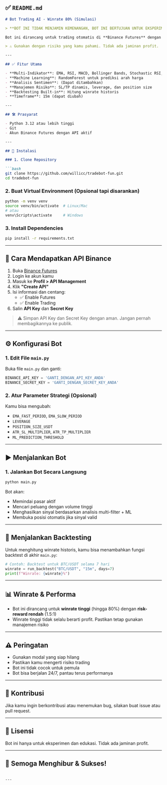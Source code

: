 ## ✅ `README.md`

```markdown
# Bot Trading AI - Winrate 80% (Simulasi)

> **BOT INI TIDAK MENJAMIN KEMENANGAN, BOT INI BERTUJUAN UNTUK EKSPERIMEN ATAU FOR FUN SAJA**

Bot ini dirancang untuk trading otomatis di **Binance Futures** dengan analisis teknikal lanjutan, **machine learning**, dan filter multi-indikator untuk meningkatkan akurasi sinyal hingga mendekati **80% winrate** (simulasi).

> ⚠️ Gunakan dengan risiko yang kamu pahami. Tidak ada jaminan profit.

---

## ✅ Fitur Utama

- **Multi-Indikator**: EMA, RSI, MACD, Bollinger Bands, Stochastic RSI, ADX, ATR
- **Machine Learning**: RandomForest untuk prediksi arah harga
- **Analisis Sentimen**: (Dapat ditambahkan)
- **Manajemen Risiko**: SL/TP dinamis, leverage, dan position size
- **Backtesting Built-in**: Hitung winrate historis
- **Timeframe**: 15m (dapat diubah)

---

## 🛠️ Prasyarat

- Python 3.12 atau lebih tinggi
- Git
- Akun Binance Futures dengan API aktif

---

## 🔧 Instalasi

### 1. Clone Repository

```bash
git clone https://github.com/willicc/tradebot-fun.git
cd tradebot-fun
```

### 2. Buat Virtual Environment (Opsional tapi disarankan)

```bash
python -m venv venv
source venv/bin/activate  # Linux/Mac
# atau
venv\Scripts\activate     # Windows
```

### 3. Install Dependencies

```bash
pip install -r requirements.txt
```

---

## 🧠 Cara Mendapatkan API Binance

1. Buka [Binance Futures](https://www.binance.com/en/futures)
2. Login ke akun kamu
3. Masuk ke **Profil > API Management**
4. Klik **"Create API"**
5. Isi informasi dan centang:
   - ✅ Enable Futures
   - ✅ Enable Trading
6. Salin **API Key** dan **Secret Key**

> ⚠️ Simpan API Key dan Secret Key dengan aman. Jangan pernah membagikannya ke publik.

---

## ⚙️ Konfigurasi Bot

### 1. Edit File `main.py`

Buka file `main.py` dan ganti:

```python
BINANCE_API_KEY = 'GANTI_DENGAN_API_KEY_ANDA'
BINANCE_SECRET_KEY = 'GANTI_DENGAN_SECRET_KEY_ANDA'
```

### 2. Atur Parameter Strategi (Opsional)

Kamu bisa mengubah:
- `EMA_FAST_PERIOD`, `EMA_SLOW_PERIOD`
- `LEVERAGE`
- `POSITION_SIZE_USDT`
- `ATR_SL_MULTIPLIER`, `ATR_TP_MULTIPLIER`
- `ML_PREDICTION_THRESHOLD`

---

## ▶️ Menjalankan Bot

### 1. Jalankan Bot Secara Langsung

```bash
python main.py
```

Bot akan:
- Memindai pasar aktif
- Mencari peluang dengan volume tinggi
- Menghasilkan sinyal berdasarkan analisis multi-filter + ML
- Membuka posisi otomatis jika sinyal valid

---

## 🧪 Menjalankan Backtesting

Untuk menghitung winrate historis, kamu bisa menambahkan fungsi backtest di akhir `main.py`:

```python
# Contoh: Backtest untuk BTC/USDT selama 7 hari
winrate = run_backtest("BTC/USDT", "15m", days=7)
print(f"Winrate: {winrate}%")
```

---

## 📊 Winrate & Performa

- Bot ini dirancang untuk **winrate tinggi** (hingga 80%) dengan **risk-reward rendah** (1.5:1)
- Winrate tinggi tidak selalu berarti profit. Pastikan tetap gunakan manajemen risiko

---

## ⚠️ Peringatan

- Gunakan modal yang siap hilang
- Pastikan kamu mengerti risiko trading
- Bot ini tidak cocok untuk pemula
- Bot bisa berjalan 24/7, pantau terus performanya

---

## 🤝 Kontribusi

Jika kamu ingin berkontribusi atau menemukan bug, silakan buat issue atau pull request.

---

## 📄 Lisensi

Bot ini hanya untuk eksperimen dan edukasi. Tidak ada jaminan profit.

---

## 🎉 Semoga Menghibur & Sukses!
```

---
